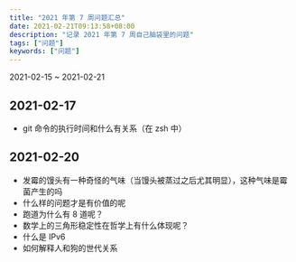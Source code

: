 ```yaml
---
title: "2021 年第 7 周问题汇总"
date: 2021-02-21T09:13:58+08:00
description: "记录 2021 年第 7 周自己脑袋里的问题"
tags: ["问题"]
keywords: ["问题"]
---
```


2021-02-15 ~ 2021-02-21

## 2021-02-17

- git 命令的执行时间和什么有关系（在 zsh 中）

## 2021-02-20

- 发霉的馒头有一种奇怪的气味（当馒头被蒸过之后尤其明显），这种气味是霉菌产生的吗
- 什么样的问题才是有价值的呢
- 跑道为什么有 8 道呢？
- 数学上的三角形稳定性在哲学上有什么体现呢？
- 什么是 IPv6
- 如何解释人和狗的世代关系
